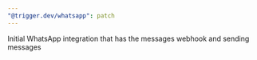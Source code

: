 ```yaml
---
"@trigger.dev/whatsapp": patch
---
```


Initial WhatsApp integration that has the messages webhook and sending messages
